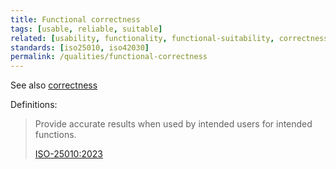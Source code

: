 ```yaml
---
title: Functional correctness
tags: [usable, reliable, suitable]
related: [usability, functionality, functional-suitability, correctness]
standards: [iso25010, iso42030]
permalink: /qualities/functional-correctness
---
```


See also [correctness](/qualities/correctness)


Definitions:

>Provide accurate results when used by intended users for intended functions.
> 
>[ISO-25010:2023](/references/#iso-25010-2023)


